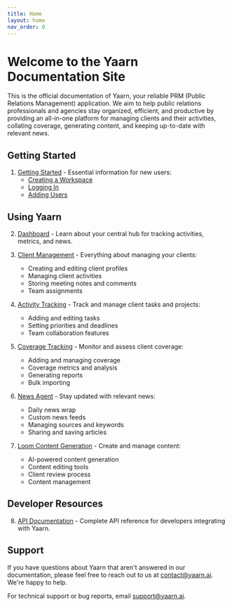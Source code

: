 ```yaml
---
title: Home
layout: home
nav_order: 0
---
```


# Welcome to the Yaarn Documentation Site

This is the official documentation of Yaarn, your reliable PRM (Public Relations Management) application. We aim to help public relations professionals and agencies stay organized, efficient, and productive by providing an all-in-one platform for managing clients and their activities, collating coverage, generating content, and keeping up-to-date with relevant news.

## Getting Started

1. [Getting Started](https://docs.yaarn.ai/pages/getting-started) - Essential information for new users:
   - [Creating a Workspace](https://docs.yaarn.ai/creating-workspace)
   - [Logging In](https://docs.yaarn.ai/logging-in)
   - [Adding Users](https://docs.yaarn.ai/adding-users)

## Using Yaarn

2. [Dashboard](https://docs.yaarn.ai/dashboard) - Learn about your central hub for tracking activities, metrics, and news.

3. [Client Management](https://docs.yaarn.ai/client-profiles) - Everything about managing your clients:

   - Creating and editing client profiles
   - Managing client activities
   - Storing meeting notes and comments
   - Team assignments

4. [Activity Tracking](https://docs.yaarn.ai/activity-tracking) - Track and manage client tasks and projects:

   - Adding and editing tasks
   - Setting priorities and deadlines
   - Team collaboration features

5. [Coverage Tracking](https://docs.yaarn.ai/coverage-tracking) - Monitor and assess client coverage:

   - Adding and managing coverage
   - Coverage metrics and analysis
   - Generating reports
   - Bulk importing

6. [News Agent](https://docs.yaarn.ai/news-agent) - Stay updated with relevant news:

   - Daily news wrap
   - Custom news feeds
   - Managing sources and keywords
   - Sharing and saving articles

7. [Loom Content Generation](https://docs.yaarn.ai/loom) - Create and manage content:
   - AI-powered content generation
   - Content editing tools
   - Client review process
   - Content management

## Developer Resources

8. [API Documentation](https://docs.yaarn.ai/api-docs) - Complete API reference for developers integrating with Yaarn.

## Support

If you have questions about Yaarn that aren't answered in our documentation, please feel free to reach out to us at [contact@yaarn.ai](mailto:contact@yaarn.ai). We're happy to help.

For technical support or bug reports, email [support@yaarn.ai](mailto:support@yaarn.ai).
